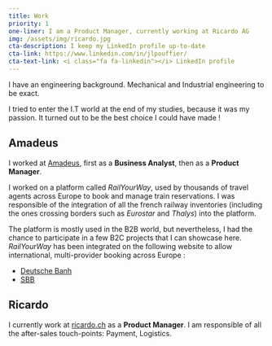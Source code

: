 ```yaml
---
title: Work
priority: 1
one-liner: I am a Product Manager, currently working at Ricardo AG
img: /assets/img/ricardo.jpg
cta-description: I keep my LinkedIn profile up-to-date
cta-link: https://www.linkedin.com/in/jlpouffier/
cta-text-link: <i class="fa fa-linkedin"></i> LinkedIn profile
---
```


I have an engineering background. Mechanical and Industrial engineering to be exact.

I tried to enter the I.T world at the end of my studies, because it was my passion. It turned out to be the best choice I could have made !

## Amadeus
I worked at [Amadeus](https://amadeus.com/), first as a **Business Analyst**, then as a **Product Manager**. 

I worked on a platform called *RailYourWay*, used by thousands of travel agents across Europe to book and manage train reservations. I was responsible of the integration of all the french railway inventories (including the ones crossing borders such as *Eurostar* and *Thalys*) into the platform. 

The platform is mostly used in the B2B world, but nevertheless, I had the chance to participate in a few B2C projects that I can showcase here. 
*RailYourWay* has been integrated on the following website to allow international, multi-provider booking across Europe :
- [Deutsche Banh](https://www.bahn.com/en/view/index.shtml)
- [SBB](https://www.sbb.ch/en/home.html)

## Ricardo
I currently work at [ricardo.ch](https://www.ricardo.ch/fr/) as a **Product Manager**. I am responsible of all the after-sales touch-points: Payment, Logistics.  